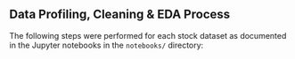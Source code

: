 ## Data Profiling, Cleaning & EDA Process

The following steps were performed for each stock dataset as documented in the Jupyter notebooks in the `notebooks/` directory: